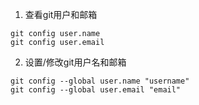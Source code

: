 1. 查看git用户和邮箱
```
git config user.name
git config user.email
```

2. 设置/修改git用户名和邮箱
```
git config --global user.name "username"
git config --global user.email "email"
```